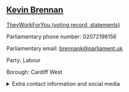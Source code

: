 ## <a href="https://members.parliament.uk/member/1400/contact">Kevin Brennan</a>

<a href="https://www.theyworkforyou.com/mp/10753/kevin_brennan/cardiff_west">TheyWorkForYou (voting record, statements)</a> 

Parliamentary phone number: 02072198156 

Parliamentary email: brennank@parliament.uk 

Party: Labour 

Borough: Cardiff West 

<details><summary>Extra contact information and social media</summary> 
<li>Website: http://www.kevinbrennan.co.uk</li>
<li>Twitter: https://twitter.com/KevinBrennanMP</li>
<li>Constituency office phone number: 02920223207</li>
<li>Constituency office email: brennank@parliament.uk</li>
<li>Facebook:</li>
<li>Instagram:</li>
<li>Youtube:</li>
<li>Linkedin:</li>
<li>Government department phone number:</li>
<li>Government department email:</li>
<li>Threads:</li>
<li>Party office phone number:</li>
<li>Party office email:</li>
<li>Tiktok:</li>
</details>